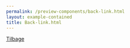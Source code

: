 ```yaml
--- 
permalink: /preview-components/back-link.html
layout: example-contained 
title: Back-link.html
---
```

<a href="javascript:void(0);" class="back-link">Tilbage</a>